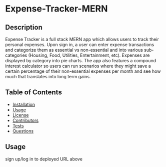 # Expense-Tracker-MERN

  ## Description

  Expense Tracker is a full stack MERN app which allows users to track their personal expenses. Upon sign in, a user can enter expense transactions and categorize them as essential vs non-essential and into various sub-categories (Housing, Food, Utilities, Entertainment, etc). Expenses are displayed by category into pie charts. The app also features a compound interest calculator so users can run scenarios where they might save a certain percentage of their non-essential expenses per month and see how much that translates into long term gains.


  
  ## Table of Contents
  
  - [Installation](#installation)
  - [Usage](#usage)
  - [License](#license)
  - [Contributors](#contributors)
  - [Tests](#tests)
  - [Questions](#questions)
  

  
  ## Usage
  
  sign up/log in to deployed URL above


